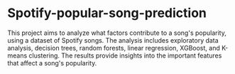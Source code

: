 # Spotify-popular-song-prediction
This project aims to analyze what factors contribute to a song's popularity, using a dataset of Spotify songs. The analysis includes exploratory data analysis, decision trees, random forests, linear regression, XGBoost, and K-means clustering. The results provide insights into the important features that affect a song's popularity.
